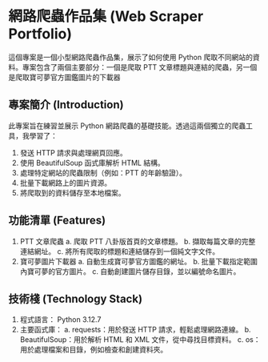 # 網路爬蟲作品集 (Web Scraper Portfolio)
這個專案是一個小型網路爬蟲作品集，展示了如何使用 Python 爬取不同網站的資料。專案包含了兩個主要部分：一個是爬取 PTT 文章標題與連結的爬蟲，另一個是爬取寶可夢官方圖鑑圖片的下載器

## 專案簡介 (Introduction)
此專案旨在練習並展示 Python 網路爬蟲的基礎技能。透過這兩個獨立的爬蟲工具，我學習了：
1. 發送 HTTP 請求與處理網頁回應。
2. 使用 BeautifulSoup 函式庫解析 HTML 結構。
3. 處理特定網站的爬蟲限制（例如：PTT 的年齡驗證）。
4. 批量下載網路上的圖片資源。
5. 將爬取到的資料儲存至本地檔案。
## 功能清單 (Features)
1. PTT 文章爬蟲
 a. 爬取 PTT 八卦版首頁的文章標題。
 b. 擷取每篇文章的完整連結網址。
 c. 將所有爬取的標題和連結儲存到一個純文字文件。
2. 寶可夢圖片下載器
 a. 自動生成寶可夢官方圖鑑的網址。
 b. 批量下載指定範圍內寶可夢的官方圖片。
 c. 自動創建圖片儲存目錄，並以編號命名圖片。
## 技術棧 (Technology Stack)
1. 程式語言： Python 3.12.7
2. 主要函式庫：
 a. requests：用於發送 HTTP 請求，輕鬆處理網路連線。
 b. BeautifulSoup：用於解析 HTML 和 XML 文件，從中尋找目標資料。
 c. os：用於處理檔案和目錄，例如檢查和創建資料夾。

